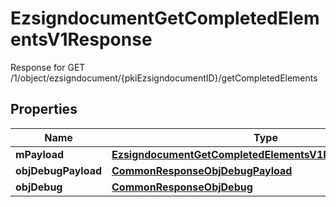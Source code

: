 

# EzsigndocumentGetCompletedElementsV1Response

Response for GET /1/object/ezsigndocument/{pkiEzsigndocumentID}/getCompletedElements

## Properties

| Name | Type | Description | Notes |
|------------ | ------------- | ------------- | -------------|
|**mPayload** | [**EzsigndocumentGetCompletedElementsV1ResponseMPayload**](EzsigndocumentGetCompletedElementsV1ResponseMPayload.md) |  |  |
|**objDebugPayload** | [**CommonResponseObjDebugPayload**](CommonResponseObjDebugPayload.md) |  |  [optional] |
|**objDebug** | [**CommonResponseObjDebug**](CommonResponseObjDebug.md) |  |  [optional] |



